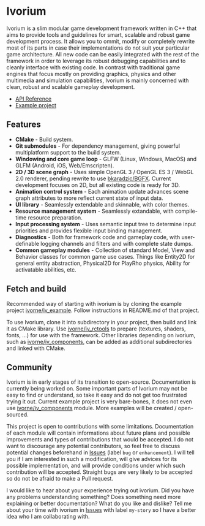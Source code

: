 # Ivorium
Ivorium is a slim modular game development framework written in C++ that aims to provide tools and guidelines for smart, scalable and robust game development process.
It allows you to ommit, modify or completely rewrite most of its parts in case their implementations do not suit your particular game architecture.
All new code can be easily integrated with the rest of the framework in order to leverage its robust debugging capabilities and to cleanly interface with existing code.
In contrast with traditional game engines that focus mostly on providing graphics, physics and other multimedia and simulation capabilities, Ivorium is mainly concerned with clean, robust and scalable gameplay development.

  * [API Reference](https://ivorne.github.io/ivorium)
  * [Example project](https://github.com/ivorne/iv_example)
  
## Features
  * **CMake** - Build system.
  * **Git submodules** - For dependency management, giving powerful multiplatform support to the build system.
  * **Windowing and core game loop** - GLFW (Linux, Windows, MacOS) and GLFM (Android, iOS, Web/Emscripten).
  * **2D / 3D scene graph** - Uses simple OpenGL 3 / OpenGL ES 3 / WebGL 2.0 renderer, pending rewrite to use [bkaradzic/BGFX](https://github.com/bkaradzic/bgfx). Current development focuses on 2D, but all existing code is ready for 3D.
  * **Animation control system** - Each animation update advances scene graph attributes to more reflect current state of input data.
  * **UI library** - Seamlessly extendable and skinnable, with color themes.
  * **Resource management system** - Seamlessly extandable, with compile-time resource preparation.
  * **Input processing system** - Uses semantic input tree to determine input priorities and provides flexible input binding management.
  * **Diagnostics** - Both for framework code and gameplay code, with user-definable logging channels and filters and with complete state dumps.
  * **Common gameplay modules** - Collection of standard Model, View and Behavior classes for common game use cases. Things like Entity2D for general entity abstraction, Physical2D for PlayRho physics, Ability for activatable abilities, etc.

## Fetch and build
Recommended way of starting with ivorium is by cloning the example project [ivorne/iv_example](https://github.com/ivorne/iv_example). Follow instructions in README.md of that project.

To use Ivorium, clone it into subdirectory in your project, then build and link it as CMake library.
Use [ivorne/iv_rctools](https://github.com/ivorne/iv_rctools) to prepare (textures, shaders, fonts, ...) for use with the framework.
Other libraries depending on ivorium, such as [ivorne/iv_components](https://github.com/ivorne/iv_components), can be added as additional subdirectories and linked with CMake.

## Community
Ivorium is in early stages of its transition to open-source. Documentation is currently being worked on. Some important parts of Ivorium may not be easy to find or understand, so take it easy and do not get too frustrated trying it out. Current example project is very bare-bones, it does not even use [ivorne/iv_components](https://github.com/ivorne/iv_components) module. More examples will be created / open-sourced.

This project is open to contributions with some limitations. Documentation of each module will contain informations about future plans and possible improvements and types of contributions that would be accepted. I do not want to discourage any potential contributors, so feel free to discuss potential changes beforehand in [Issues](https://github.com/ivorne/ivorium/issues) (label `bug` or `enhancement`). I will tell you if I am interested in such a modification, will give advices for its possible implementation, and will provide conditions under which such contribution will be accepted. Straight bugs are very likely to be accepted so do not be afraid to make a Pull request.

I would like to hear about your experience trying out ivorium. Did you have any problems understanding something? Does something need more explaining or better documentation? What do you like and dislike? Tell me about your time with ivorium in [Issues](https://github.com/ivorne/ivorium/issues) with label `my-story` so I have a better idea who I am collaborating with.
